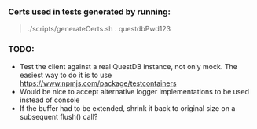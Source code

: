### Certs used in tests generated by running:
> ./scripts/generateCerts.sh . questdbPwd123

### TODO:
- Test the client against a real QuestDB instance, not only mock.
  The easiest way to do it is to use https://www.npmjs.com/package/testcontainers
- Would be nice to accept alternative logger implementations to be used instead of console
- If the buffer had to be extended, shrink it back to original size on a subsequent flush() call?

